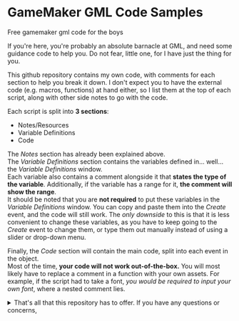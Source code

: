# GameMaker GML Code Samples
Free gamemaker gml code for the boys

If you're here, you're probably an absolute barnacle at GML, and need some guidance code to help you.
Do not fear, little one, for I have just the thing for you.

This github repository contains my own code, with comments for each section to help you break it down.
I don't expect you to have the external code (e.g. macros, functions) at hand either,
so I list them at the top of each script, along with other side notes to go with the code.

Each script is split into **3 sections**:
- Notes/Resources
- Variable Definitions
- Code

The *Notes* section has already been explained above. <br>
The *Variable Definitions* section contains the variables defined in... well... the *Variable Definitions* window. <br>
Each variable also contains a comment alongside it that **states the type of the variable**. Additionally, if the variable has a range for it, **the comment will show the range**. <br>
It should be noted that you are **not required** to put these variables in the *Variable Definitions* window. You can copy and paste them into the *Create* event, and the code will still work. The *only downside* to this is that it is less convenient to change these variables, as you have to keep going to the *Create* event to change them, or type them out manually instead of using a slider or drop-down menu.

Finally, the *Code* section will contain the main code, split into each event in the object. <br>
Most of the time, **your code will not work out-of-the-box.** You will most likely have to replace a comment in a function with your own assets. For example, if the script had to take a font, *you would be required to input your own font*, where a nested comment lies.


<details>
<summary>That's all that this repository has to offer. If you have any questions or concerns,</summary>
<br>
<br>
cope lol.
</details>
